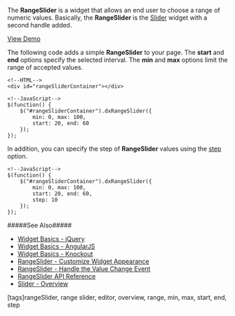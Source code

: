 The **RangeSlider** is a widget that allows an end user to choose a range of numeric values. Basically, the **RangeSlider** is the [Slider](/concepts/05%20Widgets/Slider/00%20Overview.md '/Documentation/Guide/Widgets/Slider/Overview/') widget with a second handle added.

<a href="https://js.devexpress.com/Demos/WidgetsGallery/#demo/forms_and_multi-purpose-range_slider-overview" class="button orange small fix-width-155" style="margin-right: 20px;" target="_blank">View Demo</a>

The following code adds a simple **RangeSlider** to your page. The **start** and **end** options specify the selected interval. The **min** and **max** options limit the range of accepted values.

    <!--HTML-->
    <div id="rangeSliderContainer"></div>

<!---->

    <!--JavaScript-->
    $(function() {
        $("#rangeSliderContainer").dxRangeSlider({
            min: 0, max: 100,
            start: 20, end: 60
        });
    });

In addition, you can specify the step of **RangeSlider** values using the [step](/api-reference/10%20UI%20Widgets/dxSlider/1%20Configuration/step.md '/Documentation/ApiReference/UI_Widgets/dxRangeSlider/Configuration/#step') option.

    <!--JavaScript-->
    $(function() {
        $("#rangeSliderContainer").dxRangeSlider({
            min: 0, max: 100,
            start: 20, end: 60,
            step: 10
        });
    });



#####See Also#####
- [Widget Basics - jQuery](/concepts/00%20Getting%20Started/10%20Widget%20Basics%20-%20jQuery '/Documentation/Guide/Getting_Started/Widget_Basics_-_jQuery/')
- [Widget Basics - AngularJS](/concepts/00%20Getting%20Started/20%20Widget%20Basics%20-%20AngularJS '/Documentation/Guide/Getting_Started/Widget_Basics_-_AngularJS/')
- [Widget Basics - Knockout](/concepts/00%20Getting%20Started/25%20Widget%20Basics%20-%20Knockout '/Documentation/Guide/Getting_Started/Widget_Basics_-_Knockout/')
- [RangeSlider - Customize Widget Appearance](/concepts/05%20Widgets/RangeSlider/05%20Customize%20Widget%20Appearance.md '/Documentation/Guide/Widgets/RangeSlider/Customize_Widget_Appearance')
- [RangeSlider - Handle the Value Change Event](/concepts/05%20Widgets/RangeSlider/10%20Handle%20the%20Value%20Change%20Event.md '/Documentation/Guide/Widgets/RangeSlider/Handle_the_Value_Change_Event')
- [RangeSlider API Reference](/api-reference/10%20UI%20Widgets/dxRangeSlider '/Documentation/ApiReference/UI_Widgets/dxRangeSlider/')
- [Slider - Overview](/concepts/05%20Widgets/Slider/00%20Overview.md '/Documentation/Guide/Widgets/Slider/Overview/')

[tags]rangeSlider, range slider, editor, overview, range, min, max, start, end, step
